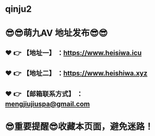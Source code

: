 # qinju2
:sunglasses::sunglasses:萌九AV 地址发布:sunglasses::sunglasses:
==
:heart: :point_right: 【地址一】 ：https://www.heisiwa.icu
------
:heart: :point_right: 【地址二】 ：https://www.heishiwa.xyz
------
:heart: :point_right: 【邮箱联系方式】 ：mengjiujiuspa@gmail.com
------
:sunglasses:重要提醒:sunglasses:收藏本页面，避免迷路！
==




